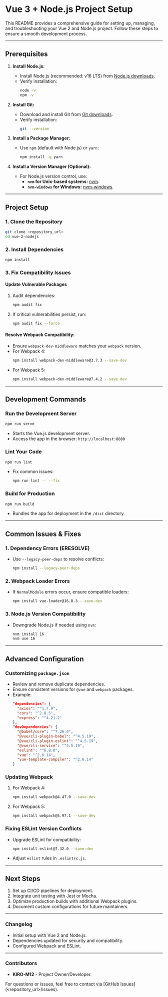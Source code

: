 # Vue 3 + Node.js Project Setup

This README provides a comprehensive guide for setting up, managing, and troubleshooting your Vue 2 and Node.js project. Follow these steps to ensure a smooth development process.

---

## **Prerequisites**

1. **Install Node.js:**
   - Install Node.js (recommended: v16 LTS) from [Node.js downloads](https://nodejs.org/).
   - Verify installation:
     ```bash
     node -v
     npm -v
     ```

2. **Install Git:**
   - Download and install Git from [Git downloads](https://git-scm.com/).
   - Verify installation:
     ```bash
     git --version
     ```

3. **Install a Package Manager:**
   - Use `npm` (default with Node.js) or `yarn`:
     ```bash
     npm install -g yarn
     ```

4. **Install a Version Manager (Optional):**
   - For Node.js version control, use:
     - **`nvm` for Unix-based systems:** [nvm](https://github.com/nvm-sh/nvm).
     - **`nvm-windows` for Windows:** [nvm-windows](https://github.com/coreybutler/nvm-windows).

---

## **Project Setup**

### 1. Clone the Repository
```bash
git clone <repository_url>
cd vue-2-nodejs
```

### 2. Install Dependencies
```bash
npm install
```

### 3. Fix Compatibility Issues
#### Update Vulnerable Packages
1. Audit dependencies:
   ```bash
   npm audit fix
   ```
2. If critical vulnerabilities persist, run:
   ```bash
   npm audit fix --force
   ```
#### Resolve Webpack Compatibility:
   - Ensure `webpack-dev-middleware` matches your `webpack` version.
   - For Webpack 4:
     ```bash
     npm install webpack-dev-middleware@3.7.3 --save-dev
     ```
   - For Webpack 5:
     ```bash
     npm install webpack-dev-middleware@7.4.2 --save-dev
     ```

---

## **Development Commands**

### Run the Development Server
```bash
npm run serve
```
- Starts the Vue.js development server.
- Access the app in the browser: `http://localhost:8080`

### Lint Your Code
```bash
npm run lint
```
- Fix common issues:
  ```bash
  npm run lint -- --fix
  ```

### Build for Production
```bash
npm run build
```
- Bundles the app for deployment in the `/dist` directory.

---

## **Common Issues & Fixes**

### **1. Dependency Errors (ERESOLVE)**
- Use `--legacy-peer-deps` to resolve conflicts:
  ```bash
  npm install --legacy-peer-deps
  ```

### **2. Webpack Loader Errors**
- If `NormalModule` errors occur, ensure compatible loaders:
  ```bash
  npm install vue-loader@16.8.3 --save-dev
  ```

### **3. Node.js Version Compatibility**
- Downgrade Node.js if needed using `nvm`:
  ```bash
  nvm install 16
  nvm use 16
  ```

---

## **Advanced Configuration**

### Customizing `package.json`
- Review and remove duplicate dependencies.
- Ensure consistent versions for `@vue` and `webpack` packages.
- Example:
  ```json
  "dependencies": {
    "axios": "^1.7.9",
    "cors": "^2.8.5",
    "express": "^4.21.2"
  },
  "devDependencies": {
    "@babel/core": "^7.26.0",
    "@vue/cli-plugin-babel": "^4.5.19",
    "@vue/cli-plugin-eslint": "^4.5.19",
    "@vue/cli-service": "^4.5.19",
    "eslint": "^6.8.0",
    "vue": "^2.6.14",
    "vue-template-compiler": "^2.6.14"
  }
  ```

### Updating Webpack
1. For Webpack 4:
   ```bash
   npm install webpack@4.47.0 --save-dev
   ```
2. For Webpack 5:
   ```bash
   npm install webpack@5.97.1 --save-dev
   ```

### Fixing ESLint Version Conflicts
- Upgrade ESLint for compatibility:
  ```bash
  npm install eslint@7.32.0 --save-dev
  ```
- Adjust `eslint` rules in `.eslintrc.js`.

---

## **Next Steps**

1. Set up CI/CD pipelines for deployment.
2. Integrate unit testing with Jest or Mocha.
3. Optimize production builds with additional Webpack plugins.
4. Document custom configurations for future maintainers.

---

### **Changelog**
- Initial setup with Vue 2 and Node.js.
- Dependencies updated for security and compatibility.
- Configured Webpack and ESLint.

---

### **Contributors**
- **KIRO-M12** - Project Owner/Developer.

For questions or issues, feel free to contact via [GitHub Issues](<repository_url>/issues).

